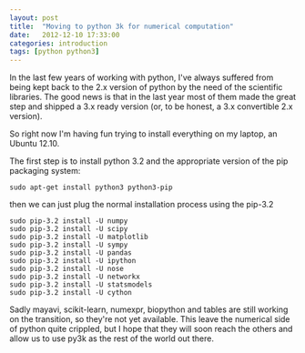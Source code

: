```yaml
---
layout: post
title:  "Moving to python 3k for numerical computation"
date:   2012-12-10 17:33:00
categories: introduction
tags: [python python3]
---
```


In the last few years of working with python, I've always suffered from being kept back to the 2.x version of python by the need of the scientific libraries. The good news is that in the last year most of them made the great step and shipped a 3.x ready version (or, to be honest, a 3.x convertible 2.x version).

So right now I'm having fun trying to install everything on my laptop, an Ubuntu 12.10.

The first step is to install python 3.2 and the appropriate version of the pip packaging system:

    sudo apt-get install python3 python3-pip

then we can just plug the normal installation process using the pip-3.2

    sudo pip-3.2 install -U numpy
    sudo pip-3.2 install -U scipy
    sudo pip-3.2 install -U matplotlib
    sudo pip-3.2 install -U sympy
    sudo pip-3.2 install -U pandas
    sudo pip-3.2 install -U ipython
    sudo pip-3.2 install -U nose
    sudo pip-3.2 install -U networkx
    sudo pip-3.2 install -U statsmodels
    sudo pip-3.2 install -U cython

Sadly mayavi, scikit-learn, numexpr, biopython and tables are still working on the transition, so they're not yet available. This leave the numerical side of python quite crippled, but I hope that they will soon reach the others and allow us to use py3k as the rest of the world out there. 

